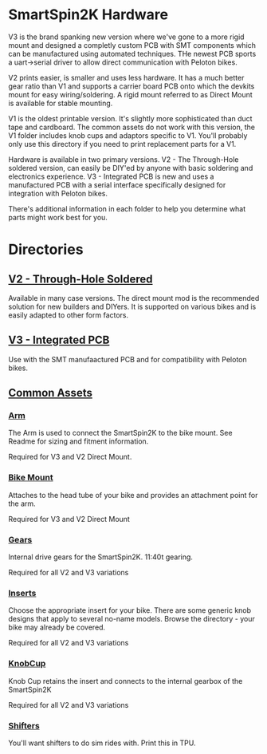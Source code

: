 # SmartSpin2K Hardware
V3 is the brand spanking new version where we've gone to a more rigid mount and designed a completly custom PCB with SMT components which can be manufactured using automated techniques. THe newest PCB sports a uart->serial driver to allow direct communication with Peloton bikes. 

V2 prints easier, is smaller and uses less hardware. It has a much better gear ratio than V1 and supports a carrier board PCB onto which the devkits mount for easy wiring/soldering.  A rigid mount referred to as Direct Mount is available for stable mounting.

V1 is the oldest printable version. It's slightly more sophisticated than duct tape and cardboard. The common assets do not work with this version, the V1 folder includes knob cups and adaptors specific to V1. You'll probably only use this directory if you need to print replacement parts for a V1.

Hardware is available in two primary versions.  V2 - The Through-Hole soldered version, can easily be DIY'ed by anyone with basic soldering and electronics experience.  V3 - Integrated PCB is new and uses a manufactured PCB with a serial interface specifically designed for integration with Peloton bikes.  

There's additional information in each folder to help you determine what parts might work best for you. 

# Directories
## [V2 - Through-Hole Soldered](https://github.com/doudar/SmartSpin2k/tree/develop/Hardware/V2%20-%20Through%20Hole)
Available in many case versions.  The direct mount mod is the recommended solution for new builders and DIYers.  It is supported on various bikes and is easily adapted to other form factors.  

## [V3 - Integrated PCB](https://github.com/doudar/SmartSpin2k/tree/develop/Hardware/V3%20-%20Integrated%20PCB)
Use with the SMT manufaactured PCB and for compatibility with Peloton bikes.

## [Common Assets](https://github.com/doudar/SmartSpin2k/tree/develop/Hardware/Common%20Assets)
### [Arm](https://github.com/doudar/SmartSpin2k/tree/develop/Hardware/Common%20Assets/Arm)
The Arm is used to connect the SmartSpin2K to the bike mount.  See Readme for sizing and fitment information.

Required for V3 and V2 Direct Mount.

### [Bike Mount](https://github.com/doudar/SmartSpin2k/tree/develop/Hardware/Common%20Assets/Bike%20Mount)
Attaches to the head tube of your bike and provides an attachment point for the arm.

Required for V3 and V2 Direct Mount

### [Gears](https://github.com/doudar/SmartSpin2k/tree/develop/Hardware/Common%20Assets/Bike%20Mount)
Internal drive gears for the SmartSpin2K.  11:40t gearing.

Required for all V2 and V3 variations

### [Inserts](https://github.com/doudar/SmartSpin2k/tree/develop/Hardware/Common%20Assets/Inserts)
Choose the appropriate insert for your bike.  There are some generic knob designs that apply to several no-name models.  Browse the directory - your bike may already be covered.

Required for all V2 and V3 variations
 

### [KnobCup](https://github.com/doudar/SmartSpin2k/tree/develop/Hardware/Common%20Assets/KnobCups)
Knob Cup retains the insert and connects to the internal gearbox of the SmartSpin2K

Required for all V2 and V3 variations

### [Shifters](https://github.com/doudar/SmartSpin2k/tree/develop/Hardware/Common%20Assets/Shifters)
You'll want shifters to do sim rides with.  Print this in TPU.
